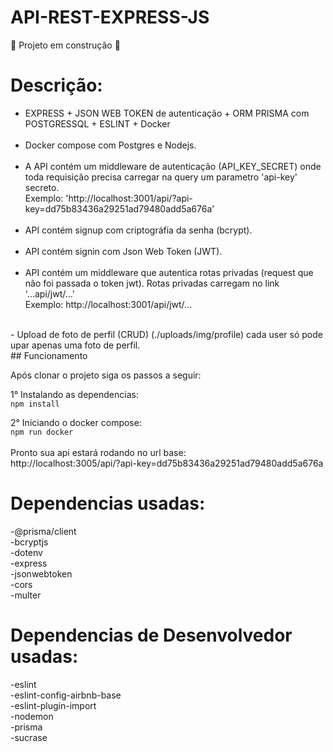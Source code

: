 # API-REST-EXPRESS-JS

:construction: Projeto em construção :construction: <br>

# Descrição:

- EXPRESS + JSON WEB TOKEN de autenticação + ORM PRISMA com POSTGRESSQL + ESLINT + Docker <br>
  <br>
- Docker compose com Postgres e Nodejs.<br>
  <br>
- A API contém um middleware de autenticação (API_KEY_SECRET) onde toda requisição precisa carregar na query um parametro 'api-key' secreto.<br>
  Exemplo: 'http://localhost:3001/api/?api-key=dd75b83436a29251ad79480add5a676a'<br>
  <br>
- API contém signup com criptográfia da senha (bcrypt).<br>
  <br>
- API contém signin com Json Web Token (JWT).<br>
  <br>
- API contém um middleware que autentica rotas privadas (request que não foi passada o token jwt). Rotas privadas carregam no link '...api/jwt/...'<br>
  Exemplo: http://localhost:3001/api/jwt/...<br>
<br>
- Upload de foto de perfil (CRUD) (./uploads/img/profile) cada user só pode upar apenas uma foto de perfil.<br>
## Funcionamento

Após clonar o projeto siga os passos a seguir:<br>

1° Instalando as dependencias:<br>
`npm install`<br>

2° Iniciando o docker compose:<br>
`npm run docker`<br>
<br>
Pronto sua api estará rodando no url base:<br>
http://localhost:3005/api/?api-key=dd75b83436a29251ad79480add5a676a<br>

# Dependencias usadas:

-@prisma/client<br>
-bcryptjs<br>
-dotenv<br>
-express<br>
-jsonwebtoken<br>
-cors<br>
-multer<br>

# Dependencias de Desenvolvedor usadas:

-eslint<br>
-eslint-config-airbnb-base<br>
-eslint-plugin-import<br>
-nodemon<br>
-prisma<br>
-sucrase<br>
